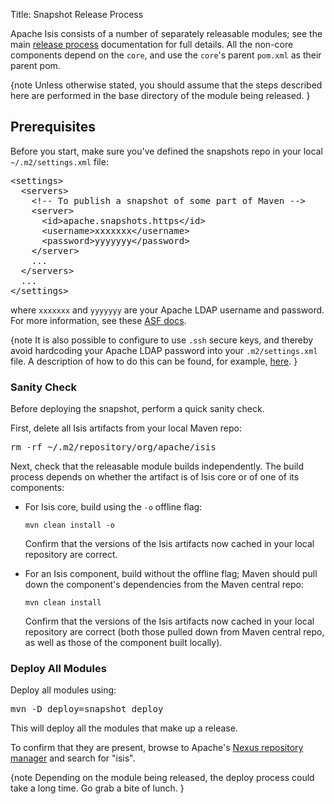 Title: Snapshot Release Process


Apache Isis consists of a number of separately releasable modules; see the main [release process](release-process.html) documentation for full details.  All the non-core components depend on the `core`, and use the `core`'s parent `pom.xml` as their parent pom.

{note
Unless otherwise stated, you should assume that the steps described here are performed in the base directory of the module being released.
}


## Prerequisites
Before you start, make sure you've defined the snapshots repo in your local `~/.m2/settings.xml` file:

<pre>
&lt;settings&gt;
  &lt;servers&gt;
    &lt;!-- To publish a snapshot of some part of Maven --&gt;
    &lt;server&gt;
      &lt;id&gt;apache.snapshots.https&lt;/id&gt;
      &lt;username&gt;xxxxxxx&lt;/username&gt;
      &lt;password&gt;yyyyyyy&lt;/password&gt;
    &lt;/server&gt;
    ...
  &lt;/servers&gt;
  ...
&lt;/settings&gt;
</pre>

where `xxxxxxx` and `yyyyyyy` are your Apache LDAP username and password.     For more information, see these [ASF docs](http://www.apache.org/dev/publishing-maven-artifacts.html#dev-env).

{note
It is also possible to configure to use `.ssh` secure keys, and thereby avoid hardcoding your Apache LDAP password into your `.m2/settings.xml` file. A description of how to do this can be found, for example, [here](http://bval.apache.org/release-setup.html).
}

### Sanity Check

Before deploying the snapshot, perform a quick sanity check.

First, delete all Isis artifacts from your local Maven repo:

<pre>
rm -rf ~/.m2/repository/org/apache/isis
</pre>

Next, check that the releasable module builds independently. The build process depends on whether the artifact is of Isis core or of one of its components:

* For Isis core, build using the `-o` offline flag:

  `mvn clean install -o`

  Confirm that the versions of the Isis artifacts now cached in your local repository are correct.

* For an Isis component, build without the offline flag; Maven should pull down the component's dependencies from the Maven central repo:

  `mvn clean install`

  Confirm that the versions of the Isis artifacts now cached in your local repository are correct (both those pulled down from Maven central repo, as well as those of the component built locally).

### Deploy All Modules

Deploy all modules using:

<pre>
mvn -D deploy=snapshot deploy
</pre>

This will deploy all the modules that make up a release.

To confirm that they are present, browse to Apache's [Nexus repository manager](https://repository.apache.org) and search for "isis".

{note
Depending on the module being released, the deploy process could take a long time.  Go grab a bite of lunch.
}


